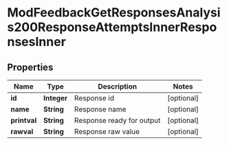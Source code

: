 

# ModFeedbackGetResponsesAnalysis200ResponseAttemptsInnerResponsesInner


## Properties

| Name | Type | Description | Notes |
|------------ | ------------- | ------------- | -------------|
|**id** | **Integer** | Response id |  [optional] |
|**name** | **String** | Response name |  [optional] |
|**printval** | **String** | Response ready for output |  [optional] |
|**rawval** | **String** | Response raw value |  [optional] |



